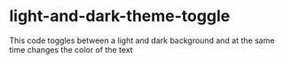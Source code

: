 # light-and-dark-theme-toggle
This code  toggles between a light and dark background and at the same time changes the color of the text
